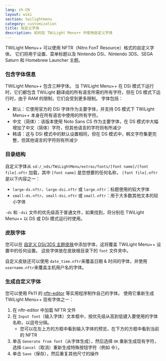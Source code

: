 ```yaml
---
lang: zh-CN
layout: wiki
section: twilightmenu
category: customization
title: 自定义字体
description: 如何在 TWiLight Menu++ 中使用自定义字体
---
```


TWiLight Menu++ 可以使用 NFTR（Nitro FonT Resource）格式的自定义字体。 它们将用于设置、菜单标题以及 Nintendo DSi、Nintendo 3DS、SEGA Saturn 和 Homebrew Launcher 主题。

### 包含字体信息
TWiLight Menu++ 包含三种字体。 当 TWiLight Menu++ 在 DSi 模式下运行时，它们都包含 TWiLight 翻译成的所有语言所需的所有字符，但在 DS 模式下运行时，由于 RAM 的限制，它们会受到更多限制。 字体包括：
- 默认：它使用官方的 DSi 字体作为主要字体，并支持 DS 模式下 TWiLight Menu++ 本身在所有语言中使用的所有字符。
- 中文（简体）：该版本使用 Noto Sans CS 作为主要字体，在 DS 模式中大幅增加了中文（简体）字符，但其他语言的字符则有所减少
- 韩语：这与 DSi 模式中的默认设置相同，但在 DS 模式中，韩文字符集更完整，但其他语言的字符则有所减少

### 目录结构
自定义字体从 `sd:/_nds/TWiLightMenu/extras/fonts/[font name]/[font file].nftr` 加载，其中 `[font name]` 是您想要的任何名称， `[font file].nftr` 是以下内容之一：
- `large-ds.nftr`、`large-dsi.nftr` 或 `large.nftr`：标题使用的较大字体
- `small-ds.nftr`、`small-dsi.nftr` 或 `small.nftr`：用于大多数其他文本的较小字体

`-ds` 和 `-dsi` 文件的优先级高于普通文件，如果找到，将分别在 TWiLight Menu++ 以 DS 或 DSi 模式运行时使用。

### 皮肤字体
您可以在 [自定义 DSi/3DS 主题皮肤](custom-dsi-3ds-skins)中添加字体，这将覆盖 TWiLight Menu++ 设置中的任何设置。 这些字体放在皮肤根目录下的 `font` 文件夹中。

自定义皮肤还可以使用 `date_time.nftr`来覆盖日期 & 时间的字体，并使用 `username.nftr`来覆盖主机用户名的字体。

### 生成自定义字体
您可以使用 Pk11 的 [nftr-editor](https://pk11.us/nftr-editor/) 等实用程序制作自己的字体。 使用它重新生成 TWiLight Menu++ 现有字体之一：
1. 在 nftr-editor 中加载 NFTR 文件
1. 在 `Input font`（输入字体）文本框中，按优先级从高到低键入要使用的字体名称，以逗号分隔。
   - 您可以在左上方的方框中看到输入字体的预览，在下方的方框中看到当前的 NFTR
1. 单击 `Generate from font`（从字体生成），然后选择 `OK` 重新生成现有字符，选择 `Cancel`（取消）重新生成特殊按钮字符（例如 &#xE000;）。
1. 单击 `Save`（保存），然后重复其他尺寸的操作

